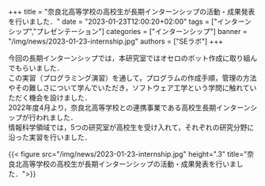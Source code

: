 +++
title = "奈良北高等学校の高校生が長期インターンシップの活動・成果発表を行いました．"
date = "2023-01-23T12:00:20+02:00"
tags = ["インターンシップ","プレゼンテーション"]
categories = ["インターンシップ"]
banner = "/img/news/2023-01-23-internship.jpg"
authors = ["SEラボ"]
+++

今回の長期インターンシップでは，本研究室ではオセロのボット作成に取り組んでもらいました．
</br>
この実習（プログラミング演習）を通して，プログラムの作成手順，管理の方法やその難しさについて学んでいただき，ソフトウェア工学という学問に触れていただく機会を設けました．
</br>
2022年度4月より，奈良北高等学校との連携事業である高校生長期インターンシップが行われました．
</br>
情報科学領域では，5つの研究室が高校生を受け入れて，それぞれの研究分野に沿った実習を行いました．

{{< figure src="/img/news/2023-01-23-internship.jpg" height=".3" title="奈良北高等学校の高校生が長期インターンシップの活動・成果発表を行いました．">}}
